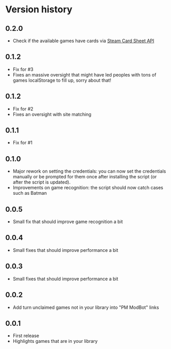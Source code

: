# Version history
## 0.2.0
* Check if the available games have cards via [Steam Card Sheet API](http://www.steamcardsheet.com/api.html)

## 0.1.2
* Fix for #3
* Fixes an massive oversight that might have led peoples with tons of games localStorage to fill up, sorry about that!

## 0.1.2
* Fix for #2
* Fixes an oversight with site matching

## 0.1.1
* Fix for #1

## 0.1.0
* Major rework on setting the credentials: you can now set the credentials manually or be prompted for them once after installing the script (or after the script is updated).
* Improvements on game recognition: the script should now catch cases such as Batman

## 0.0.5
* Small fix that should improve game recognition a bit

## 0.0.4
* Small fixes that should improve performance a bit

## 0.0.3
* Small fixes that should improve performance a bit

## 0.0.2
* Add turn unclaimed games not in your library into "PM ModBot" links

## 0.0.1
* First release
* Highlights games that are in your library
